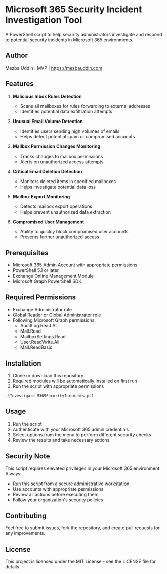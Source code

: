 # Microsoft 365 Security Incident Investigation Tool

A PowerShell script to help security administrators investigate and respond to potential security incidents in Microsoft 365 environments.

## Author
Mezba Uddin | MVP | https://mezbauddin.com

## Features

1. **Malicious Inbox Rules Detection**
   - Scans all mailboxes for rules forwarding to external addresses
   - Identifies potential data exfiltration attempts

2. **Unusual Email Volume Detection**
   - Identifies users sending high volumes of emails
   - Helps detect potential spam or compromised accounts

3. **Mailbox Permission Changes Monitoring**
   - Tracks changes to mailbox permissions
   - Alerts on unauthorized access attempts

4. **Critical Email Deletion Detection**
   - Monitors deleted items in specified mailboxes
   - Helps investigate potential data loss

5. **Mailbox Export Monitoring**
   - Detects mailbox export operations
   - Helps prevent unauthorized data extraction

6. **Compromised User Management**
   - Ability to quickly block compromised user accounts
   - Prevents further unauthorized access

## Prerequisites

- Microsoft 365 Admin Account with appropriate permissions
- PowerShell 5.1 or later
- Exchange Online Management Module
- Microsoft Graph PowerShell SDK

## Required Permissions

- Exchange Administrator role
- Global Reader or Global Administrator role
- Following Microsoft Graph permissions:
  - AuditLog.Read.All
  - Mail.Read
  - MailboxSettings.Read
  - User.ReadWrite.All
  - Mail.ReadBasic

## Installation

1. Clone or download this repository
2. Required modules will be automatically installed on first run
3. Run the script with appropriate permissions

```powershell
.\Investigate-M365SecurityIncidents.ps1
```

## Usage

1. Run the script
2. Authenticate with your Microsoft 365 admin credentials
3. Select options from the menu to perform different security checks
4. Review the results and take necessary actions

## Security Note

This script requires elevated privileges in your Microsoft 365 environment. Always:
- Run this script from a secure administrative workstation
- Use accounts with appropriate permissions
- Review all actions before executing them
- Follow your organization's security policies

## Contributing

Feel free to submit issues, fork the repository, and create pull requests for any improvements.

## License

This project is licensed under the MIT License - see the LICENSE file for details
